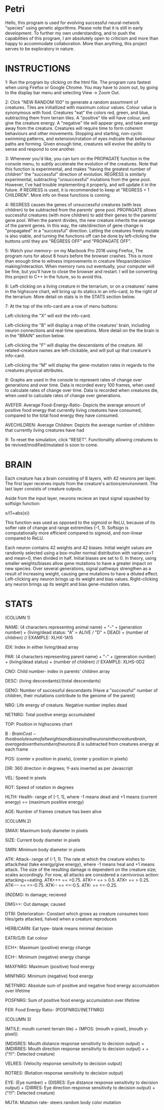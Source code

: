 # Petri
Hello, this program is used for evolving successful neural-network "species" using genetic algorithms. Please note that it is still in early development. To further my own understanding, and to push the capabilities of this program, I am absolutely open to criticism and more than happy to accommodate collaboration. More than anything, this project serves to be exploratory in nature. 

# INSTRUCTIONS

1: Run the program by clicking on the html file. The program runs fastest when using Firefox or Google Chrome. You may have to zoom out, by going to the display bar menu and selecting View -> Zoom Out.

2: Click "NEW RANDOM 100" to generate a random assortment of creatures. Tiles are initiallized with maximum colour values. Colour value  is synonymous with food. Creatures "eat" the colors red, green, and blue, subtracting them from terrain tiles. A "positive" tile will have colour, and give the creature energy. A "negative" tile will appear grey, and take energy away from the creature. Creatures will require time to form coherent behaviours and other movements. Stopping and starting, non-cyclic swimming patterns, and extension/rotation of eyes indicate that behaviour paths are forming. Given enough time, creatures will evolve the ability to sense and respond to one another.

3: Whenever you'd like, you can turn on the PROPAGATE function in the console menu, to *subtly* accelerate the evolution of the creatures. Note that this function is experimental, and makes "having the greatest number of children" the "successful" direction of evolution. REGRESS is similarly experimental, subtracting "unsuccessful" mutations from the gene pool. However, I've had trouble implementing it properly, and will update it in the future. If REGRESS is used, it is recommended to keep at "REGRESS < 1 CHILDREN". More info on these functions is coming. 

4: REGRESS causes the genes of unsuccessful creatures (with less children) to be subtracted from the parents' gene pool. PROPAGATE allows successful creatures (with more children) to add their genes to the parents' gene pool. When the parent divides, the new creature inherits the average of the parent genes. In this way, the rate/direction of gene change is "propagated" in a "successful" direction. Letting the creatures freely mutate is also viable, and turning the functions off can be done by left-clicking the buttons until they are "REGRESS OFF" and "PROPAGATE OFF". 

5: Watch your memory- on my Macbook Pro 2016 using Firefox, The program runs for about 8 hours before the browser crashes. This is more than enough time to witness improvements in creature lifespan/decision making/interaction. When memory runs out eventually, your computer will be fine, but you'll have to close the browser and restart. I will be converting this project to C++ in the future, so to avoid this.

6: Left-clicking on a living creature in the terrarium, or on a creatures' name in the highscore chart, will bring up its statics in an info-card, to the right of the terrarium. More detail on stats is in the STATS section below.

7: At the top of the info-card are a row of menu buttons:

Left-clicking the "X" will exit the info-card. 

Left-clicking the "B" will display a map of the creatures' brain, including neuron connections and real-time operations. More detail on the the brain is in the "BRAIN" section below.

Left-clicking the "F" will display the descendants of the creature. All related-creature names are left-clickable, and will pull up that creature's info-card.

Left-clicking the "M" will display the gene-mutation rates in regards to the creatures physical attributes.

8: Graphs are used in the console to represent rates of change over generations and over time. Data is recorded every 100 frames, when used to calculate rates of change over time. Data is recorded when creatures die, when used to calculate rates of change over generations.

AVEFER: Average Food-Energy-Ratio- Depicts the average amount of positive food energy that currently living creatures have consumed, compared to the total food energy they have consumed.

AVECHILDREN: Average Children: Depicts the average number of children that currently living creatures have had

9: To reset the simulation, click "RESET". Functionality allowing creatures to be revived/modified/mutated is soon to come.

# BRAIN

Each creature has a brain consisting of 8 layers, with 42 neurons per layer. The first layer receives inputs from the creature's actions/environment. The last layer consists of creature outputs.

Aside from the input layer, neurons recieve an input signal squashed by softsign function:

x/(1+abs(x))

This function was used as opposed to the sigmoid or ReLU, because of its softer rate of change and range extremities (-1, 1). Softsign is computationally more efficient compared to sigmoid, and non-linear compared to ReLU.

Each neuron contains 42 weights and 42 biases. Initial weight values are randomly selected using a box-muller normal distribution with variance=1 and mean=0, then divided in half. Initial biases are set to 0. In theory, using smaller weights/biases allow gene mutations to have a greater impact on new species. Over several generations, signal pathways strengthen as a result of increasing weight, causing gene mutations to have a diluted effect. Left-clicking any neuron brings up its weight and bias values. Right-clicking any neuron brings up its weight and bias gene-mutation rates.

# STATS

(COLUMN 1)

NAME: (4 characters representing animal name) + "-" + (generation number) + (living/dead status: "A" = ALIVE / "D" = DEAD) + (number of children) // EXAMPLE: XLHX-1A15

IDX: Index in either living/dead array

PAR: (4 characters representing parent name) + "-" + (generation number) + (living/dead status) + (number of children) // EXAMPLE: XLHS-0D2

CNO: Child number- index in parents' children array

DESC: (living descendants)/(total descendants)

GENO: Number of successful descendants (Have a "successful" number of children, their mutations contribute to the genome of the parent)

NRG: Life energy of creature. Negative number implies dead

NETNRG: Total positive energy accumulated

TOP: Position in highscores chart

B$: Brain Cost- the absolute sum of all weights and biases in all neurons in the creature brain, averaged over the number of neurons. B$ is subtracted from creatures energy at each frame

POS: (center x position in pixels), (center y position in pixels)

DIR: 360 direction in degrees; Y-axis inverted as per Javascript

VEL: Speed in pixels

ROT: Speed of rotation in degrees

HLTH: Health- range of [-1, 1], where -1 means dead and +1 means (current energy) == (maximum positive energy)

AGE: Number of frames creature has been alive

(COLUMN 2)

SMAX: Maximum body diameter in pixels

SIZE: Current body diameter in pixels

SMIN: Minimum body diameter in pixels

ATK: Attack- range of (-1, 1). The rate at which the creature wishes to attack/heal (take energy/give energy), where -1 means heal and +1 means attack. The size of the resulting damage is dependent on the creature size; scales accordingly. For now, all attacks are considered a carnivorous action: attacking==eating. ATK+++ == >0.75. ATK++ == > 0.5. ATK+ == > 0.25. ATK--- == <=-0.75. ATK-- == <=-0.5. ATK- == <=-0.25. 

(IN)DMG: In damage; recieved

DMG>>: Out damage; caused

DTRI: Deterioration- Constant which grows as creature consumes toxic tiles/gets attacked, halved when a creature reproduces

HERB/CARN: Eat type- blank means minimal decision

EATR/G/B: Eat colour

ECH+: Maximum (positive) energy change

ECH-: Minimum (negative) energy change

MAXFNRG: Maximum (positive) food energy

MINFNRG: Minimum (negative) food energy

NETFNRG: Absolute sum of positive and negative food energy accumulation over lifetime

POSFNRG: Sum of positive food energy accumulation over lifetime

FER: Food Energy Ratio- (POSFNRG)/(NETFNRG)

(COLUMN 3)

(MTILE: mouth current terrain tile) + (MPOS: (mouth x-pixel), (mouth y-pixel))

(MDISRES: Mouth distance response sensitivity to decision output) + (MDIRRES: Mouth direction response sensitivity to decision output) +  + ("!!!": Detected creature)

VELRES: (Velocity response sensitivity to decision output)

ROTRES: (Rotation response sensitivity to decision output)

EYE: (Eye number) + (DISRES: Eye distance response sensitivity to decision output) + (DIRRES: Eye direction response sensitivity to decision output) + ("!!!": Detected creature)

MUTA: Mutation rate- steers random body color mutation 
